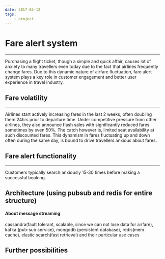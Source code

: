 ```yaml
---
date: 2017-05-12
tags:
    - project
---
```


# Fare alert system

---

Purchasing a flight ticket, though a simple and quick affair, causes lot of anxiety to many travellers even today due to the fact that airlines frequently change fares. Due to this dynamic nature of airfare fluctuation, fare alert system plays a key role in customer engagement and better user experience in travel industry.

## Fare volatility

---

Airlines start actively increasing fares in the last 2 weeks, often doubling them 24hrs prior to departure time. Under competitive pressure from other airlines, they also announce flash sales with significantly reduced fares sometimes by even 50%. The catch however is, limited seat availability at such discounted fares. This dynamism in fares fluctuating up and down often during the same day, is bound to drive travellers anxious about fares.

## Fare alert functionality

---

Customers typically search anxiously 15-30 times before making a successful booking.

## Architecture (using pubsub and redis for entire structure)
#### About message streaming
cassandra(fault tolerant, scalable, since we can not lose data for airfare), kafka (pub-sub service), mongodb (persistent database), redis(mem cache), elastic search(fast retrieval) and their particular use cases

<!--Write about curator and multiple engagement through fare alerts  -->

## Further possibilities

<!--Write about personalizing fare alerts for more customized experience  -->
